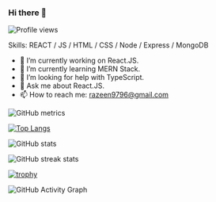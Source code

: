 ### Hi there 👋
![Profile views](https://gpvc.arturio.dev/Razeen-Shaikh)

Skills: REACT / JS / HTML / CSS / Node / Express / MongoDB

- 🔭 I’m currently working on React.JS. 
- 🌱 I’m currently learning MERN Stack. 
- 🤔 I’m looking for help with TypeScript. 
- 💬 Ask me about React.JS. 
- 📫 How to reach me: razeen9796@gmail.com 

![GitHub metrics](https://metrics.lecoq.io/Razeen-Shaikh)  

[![Top Langs](https://github-readme-stats.vercel.app/api/top-langs/?username=Razeen-Shaikh)](https://github.com/anuraghazra/github-readme-stats)

![GitHub stats](https://github-readme-stats.vercel.app/api?username=Razeen-Shaikh&show_icons=true&count_private=true)  

![GitHub streak stats](https://github-readme-streak-stats.herokuapp.com/?user=Razeen-Shaikh)

[![trophy](https://github-profile-trophy.vercel.app/?username=Razeen-Shaikh)](https://github.com/ryo-ma/github-profile-trophy)

![GitHub Activity Graph](https://activity-graph.herokuapp.com/graph?username=Razeen-Shaikh)  
